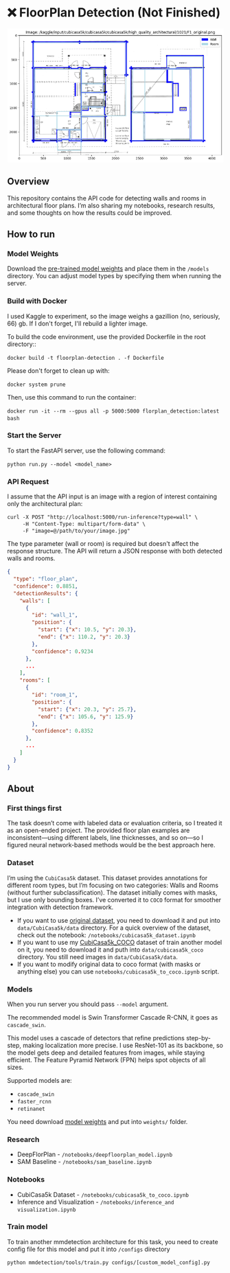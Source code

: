 # ❌ FloorPlan Detection (Not Finished)

![FloorPlan](examples/image.png)

## Overview

This repository contains the API code for detecting walls and rooms in architectural floor plans. 
I’m also sharing my notebooks, research results, and some thoughts on how the results could be improved.

## How to run

### Model Weights
Download the  [pre-trained model weights](https://drive.google.com/drive/folders/1MgW3Qo-8K4OrHi4ebvYd-81cTqQxwLgz?usp=sharing) and place them in the `/models` directory. You can adjust model types by specifying them when running the server.

### Build with Docker
I used Kaggle to experiment, so the image weighs a gazillion (no, seriously, 66) gb. If I don't forget, I'll rebuild a lighter image.

To build the code environment, use the provided Dockerfile in the root directory::

`docker build -t floorplan-detection . -f Dockerfile`

Please don't forget to clean up with:

`docker system prune`

Then, use this command to run the container:

`docker run -it --rm --gpus all -p 5000:5000 florplan_detection:latest bash`

### Start the Server
To start the FastAPI server, use the following command:

`python run.py --model <model_name>`

### API Request

I assume that the API input is an image with a region of interest containing only the architectural plan:

```shell
curl -X POST "http://localhost:5000/run-inference?type=wall" \
     -H "Content-Type: multipart/form-data" \
     -F "image=@/path/to/your/image.jpg"
```

The type parameter (wall or room) is required but doesn't affect the response structure. The API will return a JSON response with both detected walls and rooms.

```json
{
  "type": "floor_plan",
  "confidence": 0.8851,
  "detectionResults": {
    "walls": [
      {
        "id": "wall_1",
        "position": {
          "start": {"x": 10.5, "y": 20.3},
          "end": {"x": 110.2, "y": 20.3}
        },
        "confidence": 0.9234
      },
      ...
    ],
    "rooms": [
      {
        "id": "room_1",
        "position": {
          "start": {"x": 20.3, "y": 25.7},
          "end": {"x": 105.6, "y": 125.9}
        },
        "confidence": 0.8352
      },
      ...
    ]
  }
}
```

## About

### First things first
The task doesn’t come with labeled data or evaluation criteria, so I treated it as an open-ended project. The provided floor plan examples are inconsistent—using different labels, line thicknesses, and so on—so I figured neural network-based methods would be the best approach here.

### Dataset
I’m using the `CubiCasa5k` dataset. This dataset provides annotations for different room types, but I’m focusing on two categories: Walls and Rooms (without further subclassification). The dataset initially comes with masks, but I use only bounding boxes. I’ve converted it to `COCO` format for smoother integration with detection framework. 

- If you want to use [original dataset](https://zenodo.org/records/2613548), you need to download it and put into `data/CubiCasa5k/data` directory. For a quick overview of the dataset, check out the notebook: `/notebooks/cubicasa5k_dataset.ipynb`
- If you want to use my [CubiCasa5k_COCO](https://drive.google.com/drive/folders/1hKRWrP-ZKk6ZHrjHOSRSxPe_r_kMd8uh?usp=sharing) dataset of train another model on it, you need to download it and puth into `data/cubicasa5k_coco` directory. You still need images in `data/CubiCasa5k/data`.
- If you want to modify original data to coco format (with masks or anything else) you can use `notebooks/cubicasa5k_to_coco.ipynb` script.

### Models

When you run server you should pass `--model` argument. 

The recommended model is Swin Transformer Cascade R-CNN, it goes as `cascade_swin`. 

This model uses a cascade of detectors that refine predictions step-by-step, making localization more precise. I use ResNet-101 as its backbone, so the model gets deep and detailed features from images, while staying efficient. The Feature Pyramid Network (FPN) helps spot objects of all sizes.

Supported models are:
- `cascade_swin`
- `faster_rcnn`
- `retinanet`

You need download [model weights](https://drive.google.com/drive/folders/1MgW3Qo-8K4OrHi4ebvYd-81cTqQxwLgz?usp=sharing) and put into `weights/` folder.

### Research

- DeepFlorPlan - `/notebooks/deepfloorplan_model.ipynb`
- SAM Baseline - `/notebooks/sam_baseline.ipynb`

### Notebooks

- CubiCasa5k Dataset - `/notebooks/cubicasa5k_to_coco.ipynb`
- Inference and Visualization - `/notebooks/inference_and visualization.ipynb`

### Train model

To train another mmdetection architecture for this task, you need to create config file for this model and put it into `/configs` directory

```shell
python mmdetection/tools/train.py configs/[custom_model_config].py
```